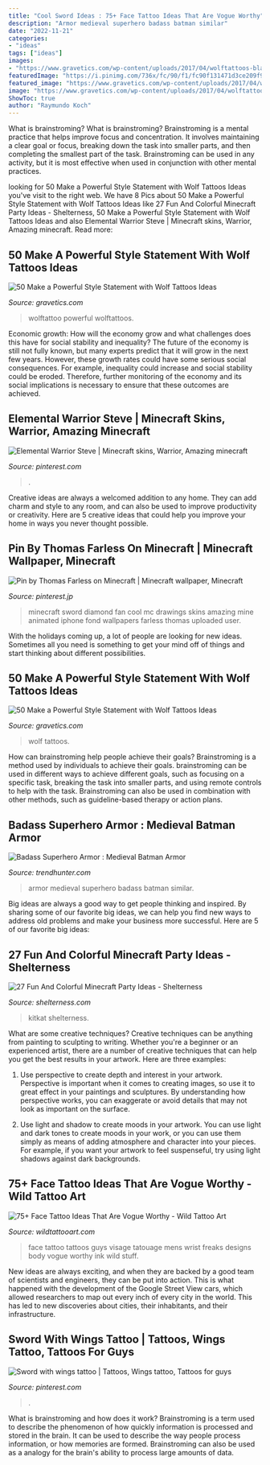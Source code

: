 ```yaml
---
title: "Cool Sword Ideas : 75+ Face Tattoo Ideas That Are Vogue Worthy"
description: "Armor medieval superhero badass batman similar"
date: "2022-11-21"
categories:
- "ideas"
tags: ["ideas"]
images:
- "https://www.gravetics.com/wp-content/uploads/2017/04/wolftattoos-blackandgreytattoo-tattootime-tattoostudio-legtattoo.jpg"
featuredImage: "https://i.pinimg.com/736x/fc/90/f1/fc90f131471d3ce209f9dfa784bf7e89.jpg"
featured_image: "https://www.gravetics.com/wp-content/uploads/2017/04/wolftattoos-blackandgreytattoo-tattootime-tattoostudio-legtattoo.jpg"
image: "https://www.gravetics.com/wp-content/uploads/2017/04/wolftattoos-blackandgreytattoo-tattootime-tattoostudio-legtattoo.jpg"
ShowToc: true
author: "Raymundo Koch"
---
```



What is brainstroming?
What is brainstroming? Brainstroming is a mental practice that helps improve focus and concentration. It involves maintaining a clear goal or focus, breaking down the task into smaller parts, and then completing the smallest part of the task. Brainstroming can be used in any activity, but it is most effective when used in conjunction with other mental practices.

	

		
looking for 50 Make a Powerful Style Statement with Wolf Tattoos Ideas you've visit to the right web. We have 8 Pics about 50 Make a Powerful Style Statement with Wolf Tattoos Ideas like 27 Fun And Colorful Minecraft Party Ideas - Shelterness, 50 Make a Powerful Style Statement with Wolf Tattoos Ideas and also Elemental Warrior Steve | Minecraft skins, Warrior, Amazing minecraft. Read more:
		
    
## 50 Make A Powerful Style Statement With Wolf Tattoos Ideas

<img loading=lazy src="https://www.gravetics.com/wp-content/uploads/2017/04/wolf-animals-animal-wolftattoo-wolftattoos-blackandwhite-blackandgreytattoo.jpg" onerror="this.onerror=null;this.src='https://tse4.mm.bing.net/th?id=OIP.l7xxaw74e34vlBaXDjTojgHaHa&amp;pid=15.1';" alt="50 Make a Powerful Style Statement with Wolf Tattoos Ideas">

_Source: gravetics.com_

>wolftattoo powerful wolftattoos. 

	

Economic growth: How will the economy grow and what challenges does this have for social stability and inequality?
The future of the economy is still not fully known, but many experts predict that it will grow in the next few years. However, these growth rates could have some serious social consequences. For example, inequality could increase and social stability could be eroded. Therefore, further monitoring of the economy and its social implications is necessary to ensure that these outcomes are achieved.

    
## Elemental Warrior Steve | Minecraft Skins, Warrior, Amazing Minecraft

<img loading=lazy src="https://i.pinimg.com/736x/fc/90/f1/fc90f131471d3ce209f9dfa784bf7e89.jpg" onerror="this.onerror=null;this.src='https://tse1.mm.bing.net/th?id=OIP.w3IXsqNqnxohmlxML23xUwAAAA&amp;pid=15.1';" alt="Elemental Warrior Steve | Minecraft skins, Warrior, Amazing minecraft">

_Source: pinterest.com_

>. 

	

Creative ideas are always a welcomed addition to any home. They can add charm and style to any room, and can also be used to improve productivity or creativity. Here are 5 creative ideas that could help you improve your home in ways you never thought possible.

    
## Pin By Thomas Farless On Minecraft | Minecraft Wallpaper, Minecraft

<img loading=lazy src="https://i.pinimg.com/736x/37/a3/80/37a38023293a29bd17a02d90a9487836--minecraft-pictures-minecraft-art.jpg" onerror="this.onerror=null;this.src='https://tse2.mm.bing.net/th?id=OIP.PVUbomGV59qZDSgG9k2MPgAAAA&amp;pid=15.1';" alt="Pin by Thomas Farless on Minecraft | Minecraft wallpaper, Minecraft">

_Source: pinterest.jp_

>minecraft sword diamond fan cool mc drawings skins amazing mine animated iphone fond wallpapers farless thomas uploaded user. 

	

With the holidays coming up, a lot of people are looking for new ideas. Sometimes all you need is something to get your mind off of things and start thinking about different possibilities. 

    
## 50 Make A Powerful Style Statement With Wolf Tattoos Ideas

<img loading=lazy src="https://www.gravetics.com/wp-content/uploads/2017/04/wolftattoos-blackandgreytattoo-tattootime-tattoostudio-legtattoo.jpg" onerror="this.onerror=null;this.src='https://tse3.mm.bing.net/th?id=OIP.Inivr0kd99OzG6YWf3NTRgHaH-&amp;pid=15.1';" alt="50 Make a Powerful Style Statement with Wolf Tattoos Ideas">

_Source: gravetics.com_

>wolf tattoos. 

	

How can brainstroming help people achieve their goals?
Brainstroming is a method used by individuals to achieve their goals. brainstroming can be used in different ways to achieve different goals, such as focusing on a specific task, breaking the task into smaller parts, and using remote controls to help with the task. Brainstroming can also be used in combination with other methods, such as guideline-based therapy or action plans.

    
## Badass Superhero Armor : Medieval Batman Armor

<img loading=lazy src="https://cdn.trendhunterstatic.com/thumbs/medieval-batman-armor.jpeg" onerror="this.onerror=null;this.src='https://tse2.mm.bing.net/th?id=OIP.clCOWosJcjTUDR7Y_-UZGQHaOl&amp;pid=15.1';" alt="Badass Superhero Armor : Medieval Batman Armor">

_Source: trendhunter.com_

>armor medieval superhero badass batman similar. 

	

Big ideas are always a good way to get people thinking and inspired. By sharing some of our favorite big ideas, we can help you find new ways to address old problems and make your business more successful. Here are 5 of our favorite big ideas: 

    
## 27 Fun And Colorful Minecraft Party Ideas - Shelterness

<img loading=lazy src="https://i.shelterness.com/2016/10/21-KitKat-mini-cakes-for-a-Minecraft-party.jpg" onerror="this.onerror=null;this.src='https://tse3.mm.bing.net/th?id=OIP.RSAWPF4xw5h33GNhu3UdBQHaLH&amp;pid=15.1';" alt="27 Fun And Colorful Minecraft Party Ideas - Shelterness">

_Source: shelterness.com_

>kitkat shelterness. 

	

What are some creative techniques?
Creative techniques can be anything from painting to sculpting to writing. Whether you're a beginner or an experienced artist, there are a number of creative techniques that can help you get the best results in your artwork. Here are three examples:
1. Use perspective to create depth and interest in your artwork. Perspective is important when it comes to creating images, so use it to great effect in your paintings and sculptures. By understanding how perspective works, you can exaggerate or avoid details that may not look as important on the surface.

2. Use light and shadow to create moods in your artwork. You can use light and dark tones to create moods in your work, or you can use them simply as means of adding atmosphere and character into your pieces. For example, if you want your artwork to feel suspenseful, try using light shadows against dark backgrounds.

    
## 75+ Face Tattoo Ideas That Are Vogue Worthy - Wild Tattoo Art

<img loading=lazy src="https://www.wildtattooart.com/wp-content/uploads/2020/02/face-tattoos-3.jpg" onerror="this.onerror=null;this.src='https://tse4.mm.bing.net/th?id=OIP.8mWyGjBU1kWfS4OMi2ZY_gHaL8&amp;pid=15.1';" alt="75+ Face Tattoo Ideas That Are Vogue Worthy - Wild Tattoo Art">

_Source: wildtattooart.com_

>face tattoo tattoos guys visage tatouage mens wrist freaks designs body vogue worthy ink wild stuff. 

	

New ideas are always exciting, and when they are backed by a good team of scientists and engineers, they can be put into action. This is what happened with the development of the Google Street View cars, which allowed researchers to map out every inch of every city in the world. This has led to new discoveries about cities, their inhabitants, and their infrastructure.

    
## Sword With Wings Tattoo | Tattoos, Wings Tattoo, Tattoos For Guys

<img loading=lazy src="https://i.pinimg.com/736x/6e/3f/a7/6e3fa75748bf5722239ef3bb699ba804.jpg" onerror="this.onerror=null;this.src='https://tse4.mm.bing.net/th?id=OIP.IH3r9RNbNrvQ5me_oTkk2QHaMv&amp;pid=15.1';" alt="Sword with wings tattoo | Tattoos, Wings tattoo, Tattoos for guys">

_Source: pinterest.com_

>. 

	

What is brainstroming and how does it work?
Brainstroming is a term used to describe the phenomenon of how quickly information is processed and stored in the brain. It can be used to describe the way people process information, or how memories are formed. Brainstroming can also be used as a analogy for the brain's ability to process large amounts of data.

